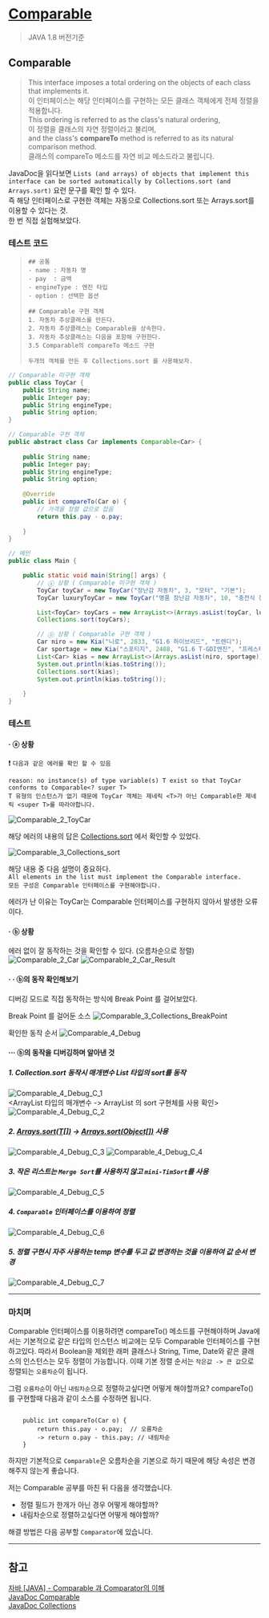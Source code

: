 # [Comparable](https://docs.oracle.com/javase/8/docs/api/java/lang/Comparable.html)
> JAVA 1.8 버전기준
## Comparable
> This interface imposes a total ordering on the objects of each class that implements it.  
> 이 인터페이스는 해당 인터페이스를 구현하는 모든 클래스 객체에게 전체 정렬을 적용합니다.  
> This ordering is referred to as the class's natural ordering,     
> 이 정렬을 클래스의 자연 정렬이라고 불리며,  
> and the class's **compareTo** method is referred to as its natural comparison method.  
> 클래스의 compareTo 메소드를 자연 비교 메소드라고 불립니다.

JavaDoc을 읽다보면 `Lists (and arrays) of objects that implement this interface can be sorted automatically by Collections.sort (and Arrays.sort)` 
요런 문구를 확인 할 수 있다.  
즉 해당 인터페이스로 구현한 객체는 자동으로 Collections.sort 또는 Arrays.sort를 이용할 수 있다는 것.  
한 번 직접 실험해보았다.

### 테스트 코드

>     ## 공통
>     - name : 자동차 명
>     - pay  : 금액
>     - engineType : 엔진 타입
>     - option : 선택한 옵션
>
>     ## Comparable 구현 객체
>     1. 자동차 추상클래스를 만든다.
>     2. 자동차 추상클래스는 Comparable을 상속한다.
>     3. 자동차 추상클래스는 다음을 포함해 구현한다.
>     3.5 Comparable의 compareTo 메소드 구현 
> 
>     두개의 객체를 만든 후 Collections.sort 를 사용해보자.

```java
// Comparable 미구현 객체
public class ToyCar {
    public String name;
    public Integer pay;
    public String engineType;
    public String option;
}
```

```java
// Comparable 구현 객체 
public abstract class Car implements Comparable<Car> {
    
    public String name;
    public Integer pay;
    public String engineType;
    public String option;
    
    @Override
    public int compareTo(Car o) {
        // 가격을 정렬 값으로 잡음
        return this.pay - o.pay;
        
    }
}
```

```java
// 메인 
public class Main {

    public static void main(String[] args) {
        // ⓐ 상황 ( Comparable 미구현 객체 )
        ToyCar toyCar = new ToyCar("장난감 자동차", 3, "모터", "기본");
        ToyCar luxuryToyCar = new ToyCar("명품 장난감 자동차", 10, "충전식 전기 모터", "최상");

        List<ToyCar> toyCars = new ArrayList<>(Arrays.asList(toyCar, luxuryToyCar));
        Collections.sort(toyCars);

        // ⓑ 상황 ( Comparable 구현 객체 )
        Car niro = new Kia("니로", 2833, "G1.6 하이브리드", "트렌디");
        Car sportage = new Kia("스포티지", 2488, "G1.6 T-GDI엔진", "프레스티지");
        List<Car> kias = new ArrayList<>(Arrays.asList(niro, sportage));
        System.out.println(kias.toString());
        Collections.sort(kias);
        System.out.println(kias.toString());
        
    }
}
```

### 테스트

#### · ⓐ 상황 

:exclamation: `다음과 같은 에러를 확인 할 수 있음`
```text
reason: no instance(s) of type variable(s) T exist so that ToyCar conforms to Comparable<? super T>
T 유형의 인스턴스가 없기 때문에 ToyCar 객체는 제네릭 <T>가 아닌 Comparable한 제네릭 <super T>를 따라야합니다.
```
![Comparable_2_ToyCar](https://user-images.githubusercontent.com/48544100/157258623-bad16c0c-4182-4963-b405-e129e60757b6.JPG)

해당 에러의 내용의 답은 [Collections.sort](https://docs.oracle.com/javase/8/docs/api/java/util/Collections.html#sort-java.util.List) 에서 확인할 수 있었다.

![Comparable_3_Collections_sort](https://user-images.githubusercontent.com/48544100/157269818-b5f76544-f701-4d5d-b796-6c8d34e60573.JPG)

해당 내용 중 다음 설명이 중요하다.  
`All elements in the list must implement the Comparable interface.`  
`모든 구성은 Comparable 인터페이스를 구현해야합니다.`

에러가 난 이유는 ToyCar는 Comparable 인터페이스를 구현하지 않아서 발생한 오류이다.


#### · ⓑ 상황

에러 없이 잘 동작하는 것을 확인할 수 있다. (오름차순으로 정렬)
![Comparable_2_Car](https://user-images.githubusercontent.com/48544100/157258615-5b6a98d8-6223-4d41-b71a-5016b0686b52.JPG)
![Comparable_2_Car_Result](https://user-images.githubusercontent.com/48544100/157258618-78c08f0c-0017-4462-a571-97072c8be311.JPG)

#### · · ⓑ의 동작 확인해보기 

디버깅 모드로 직접 동작하는 방식에 Break Point 를 걸어보았다.

Break Point 를 걸어둔 소스
![Comparable_3_Collections_BreakPoint](https://user-images.githubusercontent.com/48544100/157672959-6216ab09-3792-4866-93be-a65b99873e06.JPG)

확인한 동작 순서
![Comparable_4_Debug](https://user-images.githubusercontent.com/48544100/157676369-61659e79-cebe-4c7f-a3b3-189b94f75215.JPG)

#### ··· ⓑ의 동작을 디버깅하며 알아낸 것

##### 1. Collection.sort 동작시 매개변수 List 타입의 sort를 동작
![Comparable_4_Debug_C_1](https://user-images.githubusercontent.com/48544100/157676751-3f60d7da-57c7-495f-8e9c-d53327eb8c83.JPG)  
<ArrayList 타입의 매개변수 -> ArrayList 의 sort 구현체를 사용 확인>
![Comparable_4_Debug_C_2](https://user-images.githubusercontent.com/48544100/157677120-5571ad2c-0630-4f20-b8c5-296cbdc838c4.JPG)
##### 2. [Arrays.sort(T\[\])](https://docs.oracle.com/javase/8/docs/api/java/util/Arrays.html#sort-T:A-int-int-java.util.Comparator) -> [Arrays.sort(Object\[\])](https://docs.oracle.com/javase/8/docs/api/java/util/Arrays.html#sort-java.lang.Object:A-int-int-) 사용
![Comparable_4_Debug_C_3](https://user-images.githubusercontent.com/48544100/157678763-34c3a18f-920f-4173-976a-07dc68cead54.JPG)
![Comparable_4_Debug_C_4](https://user-images.githubusercontent.com/48544100/157678767-1bb25576-0c5d-44b0-b87f-c7893563553c.JPG)
##### 3. 작은 리스트는 `Merge Sort`를 사용하지 않고 `mini-TimSort`를 사용
![Comparable_4_Debug_C_5](https://user-images.githubusercontent.com/48544100/158061137-b9cd33db-77e6-48e3-a404-67dc7aa4dedb.JPG)
##### 4. `Comparable` 인터페이스를 이용하여 정렬 
![Comparable_4_Debug_C_6](https://user-images.githubusercontent.com/48544100/158061198-e4625d42-d889-4621-a17d-7e76ca6f3864.JPG)
##### 5. 정렬 구현시 자주 사용하는 temp 변수를 두고 값 변경하는 것을 이용하여 값 순서 변경
![Comparable_4_Debug_C_7](https://user-images.githubusercontent.com/48544100/158062412-60517189-df89-4c53-aa7a-ef619a07f6fd.JPG)

---

### 마치며

Comparable 인터페이스를 이용하려면 compareTo() 메소드를 구현해야하며 Java에서는 기본적으로 
같은 타입의 인스턴스 비교에는 모두 Comparable 인터페이스를 구현하고있다.
따라서 Boolean을 제외한 래퍼 클래스나 String, Time, Date와 같은 클래스의 인스턴스는 모두 정렬이 가능합니다.
이때 기본 정렬 순서는 `작은값 -> 큰 값`으로 정렬되는 `오름차순`이 됩니다.


그럼 `오름차순`이 아닌 `내림차순`으로 정렬하고싶다면 어떻게 해야할까요?
compareTo() 를 구현할때 다음과 같이 소스를 수정하면 됩니다.
```text

    public int compareTo(Car o) {
        return this.pay - o.pay;  // 오름차순
        -> return o.pay - this.pay; // 내림차순
    }

```

하지만 기본적으로 `Comparable`은 오름차순을 기본으로 하기 때문에 해당 속성은 변경해주지 않는게 좋습니다.  

저는 Comparable 공부를 마친 뒤 다음을 생각했습니다.
- 정렬 필드가 한개가 아닌 경우 어떻게 해야할까?
- 내림차순으로 정렬하고싶다면 어떻게 해야할까?

해결 방법은 다음 공부할 `Comparator`에 있습니다.

---

## 참고

[자바 [JAVA] - Comparable 과 Comparator의 이해](https://st-lab.tistory.com/243)  
[JavaDoc Comparable](https://docs.oracle.com/javase/8/docs/api/java/lang/Comparable.html)  
[JavaDoc Collections](https://docs.oracle.com/javase/8/docs/api/java/util/Collections.html)  
